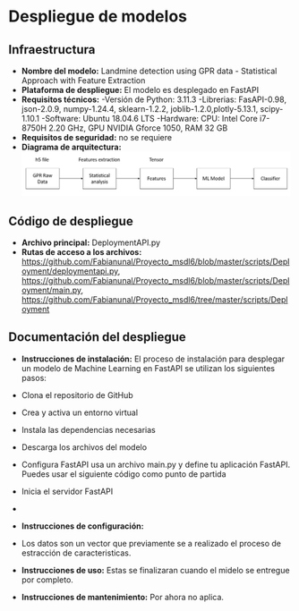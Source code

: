 # Despliegue de modelos

## Infraestructura 

- **Nombre del modelo:** Landmine detection using GPR data - Statistical Approach with Feature Extraction
- **Plataforma de despliegue:** El modelo es desplegado en FastAPI
- **Requisitos técnicos:** 
    -Versión de Python: 3.11.3
    -Librerias: FasAPI-0.98, json-2.0.9, numpy-1.24.4, sklearn-1.2.2, joblib-1.2.0,plotly-5.13.1, scipy-1.10.1
    -Software: Ubuntu 18.04.6 LTS
    -Hardware: CPU: Intel Core i7-8750H 2.20 GHz, GPU NVIDIA Gforce 1050, RAM 32 GB
- **Requisitos de seguridad:** no se requiere
- **Diagrama de arquitectura:** 
![Texto alternativo](https://github.com/Fabianunal/Proyecto_msdl6/blob/master/docs/deployment/Arq.PNG)
## Código de despliegue

- **Archivo principal:** DeploymentAPI.py
- **Rutas de acceso a los archivos:** https://github.com/Fabianunal/Proyecto_msdl6/blob/master/scripts/Deployment/deploymentapi.py, https://github.com/Fabianunal/Proyecto_msdl6/blob/master/scripts/Deployment/main.py, https://github.com/Fabianunal/Proyecto_msdl6/tree/master/scripts/Deployment


## Documentación del despliegue

- **Instrucciones de instalación:** El proceso de instalación para desplegar un modelo de Machine Learning en FastAPI se utilizan los siguientes pasos:
- Clona el repositorio de GitHub
- Crea y activa un entorno virtual
- Instala las dependencias necesarias
- Descarga los archivos del modelo
- Configura FastAPI usa un archivo main.py y define tu aplicación FastAPI. Puedes usar el siguiente código como punto de partida
- Inicia el servidor FastAPI
- 
- **Instrucciones de configuración:**
- Los datos son un vector que previamente se a realizado el proceso de estracción de caracteristicas.
  
- **Instrucciones de uso:** Estas se finalizaran cuando el midelo se entregue por completo.
  
- **Instrucciones de mantenimiento:** Por ahora no aplica. 
